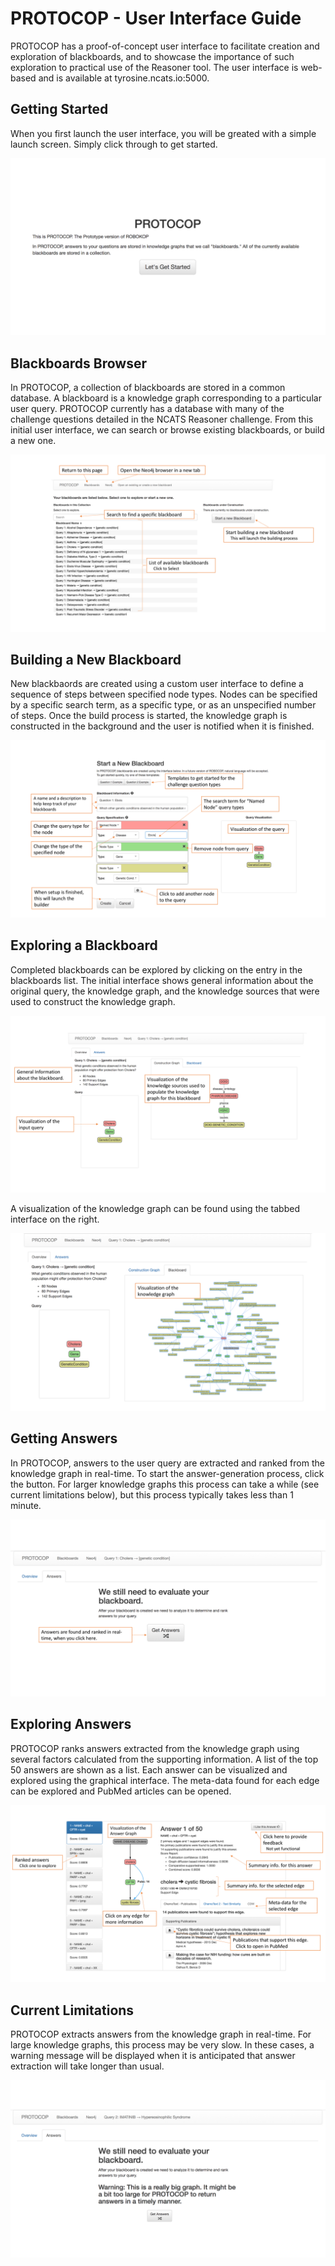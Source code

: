 # PROTOCOP - User Interface Guide

PROTOCOP has a proof-of-concept user interface to facilitate creation and exploration of blackboards, and to showcase the importance of such exploration to practical use of the Reasoner tool. The user interface is web-based and is available at tyrosine.ncats.io:5000. 

## Getting Started
When you first launch the user interface, you will be greated with a simple launch screen. Simply click through to get started.

![PROTOCOP Welcome Screen](../ui/images/doc1.png?raw=true)
 
## Blackboards Browser
In PROTOCOP, a collection of blackboards are stored in a common database. A blackboard is a knowledge graph corresponding to a particular user query. PROTOCOP currently has a database with many of the challenge questions detailed in the NCATS Reasoner challenge. From this initial user interface, we can search or browse existing blackboards, or build a new one.

![PROTOCOP Blackboard Browser](../ui/images/doc2.png?raw=true)

## Building a New Blackboard
New blackbaords are created using a custom user interface to define a sequence of steps between specified node types. Nodes can be specified by a specific search term, as a specific type, or as an unspecified number of steps. Once the build process is started, the knowledge graph is constructed in the background and the user is notified when it is finished.

![PROTOCOP Start a Blackboard](../ui/images/doc3.png?raw=true)

## Exploring a Blackboard
Completed blackboards can be explored by clicking on the entry in the blackboards list. The initial interface shows general information about the original query, the knowledge graph, and the knowledge sources that were used to construct the knowledge graph.

![PROTOCOP Explore a Blackboard 1](../ui/images/doc4.png?raw=true)

A visualization of the knowledge graph can be found using the tabbed interface on the right.

![PROTOCOP Explore a Blackboard 2](../ui/images/doc5.png?raw=true)

## Getting Answers
In PROTOCOP, answers to the user query are extracted and ranked from the knowledge graph in real-time. To start the answer-generation process, click the button. For larger knowledge graphs this process can take a while (see current limitations below), but this process typically takes less than 1 minute.

![PROTOCOP Getting Answers](../ui/images/doc6.png?raw=true)

## Exploring Answers
PROTOCOP ranks answers extracted from the knowledge graph using several factors calculated from the supporting information. A list of the top 50 answers are shown as a list. Each answer can be visualized and explored using the graphical interface. The meta-data found for each edge can be explored and PubMed articles can be opened.

![PROTOCOP Getting Answers](../ui/images/doc7.png?raw=true)

## Current Limitations
PROTOCOP extracts answers from the knowledge graph in real-time. For large knowledge graphs, this process may be very slow. In these cases, a warning message will be displayed when it is anticipated that answer extraction will take longer than usual.

![PROTOCOP Getting Answers](../ui/images/doc8.png?raw=true)
